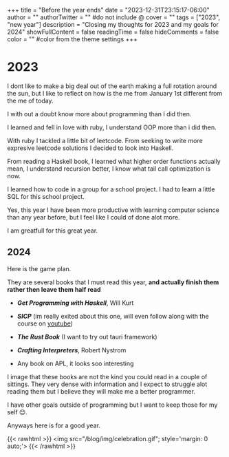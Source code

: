 +++
title = "Before the year ends"
date = "2023-12-31T23:15:17-06:00"
author = ""
authorTwitter = "" #do not include @
cover = ""
tags = ["2023", "new year"]
description = "Closing my thoughts for 2023 and my goals for 2024"
showFullContent = false
readingTime = false
hideComments = false
color = "" #color from the theme settings
+++

# 2023

I dont like to make a big deal out of the earth
making a full rotation around the sun, but I like to reflect
on how is the me from January 1st different from the me of
today.

I with out a doubt know more about programming than I did then.

I learned and fell in love with ruby, I understand OOP more than i did then.

With ruby I tackled a little bit of leetcode. From seeking to write more expresive leetcode solutions I decided to look into Haskell.

From reading a Haskell book, I learned what higher order functions actually mean, I understand recursion better, I know what tail call optimization is now.

I learned how to code in a group for a school project. I had to learn a little SQL for this school project.

Yes, this year I have been more productive with learning computer science than any year before, but I feel like I could of done alot more.

I am greatfull for this great year.

## 2024

Here is the game plan.

They are several books that I must read this year, **and actually finish them rather then leave them half read**

- **_Get Programming with Haskell_**, Will Kurt

- **_SICP_** (im really exited about this one, will even follow along with the course on [youtube](https://www.youtube.com/watch?v=-J_xL4IGhJA&list=PLE18841CABEA24090))

- **_The Rust Book_** (I want to try out tauri framework)

- **_Crafting Interpreters_**, Robert Nystrom

- Any book on APL, it looks soo interesting

I image that these books are not the kind you could read in a couple of sittings. They very dense with information and I expect to struggle alot reading them but I believe they will make me a better programmer.

I have other goals outside of programming but I want to keep those for my self 😊.

Anyways here is for a good year.

{{< rawhtml >}}
<img src="/blog/img/celebration.gif"; style='margin: 0 auto;'>
{{< /rawhtml >}}
